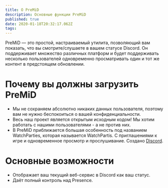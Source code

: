 ```yaml
---
title: О PreMiD
description: Основные функции PreMiD
published: true
date: 2020-01-18T20:32:17.062Z
tags:
---
```


PreMiD — это простой, настраиваемый утилита, позволяющий вам показать, что вы смотрите/слушаете в вашем статусе Discord. Он поддерживает множество различных платформ и будет поддерживать несколько пользователей одновременно просматривать один и тот же контент в предстоящем обновлении.

# Почему вы должны загрузить PreMiD
- Мы не сохраняем абсолютно никаких данных пользователя, поэтому вам не нужно беспокоиться о вашей конфиденциальности.
- Весь наш проект является открытым исходным кодом! Мы хотим работать с нашими пользователями - а не против них.
- В PreMiD приближается большая особенность под названием WatchParties, которая называется WatchPartis. С приглашениями к игре и одновременное просмотр и прослушивание. Создано [Discord](https://discordapp.com/).

# Основные возможности
- Отображает ваш текущий веб-сервис в Discord как ваш статус.
- Даёт полный контроль над Presence.